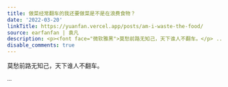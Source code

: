 ```yaml
---
title: 做菜经常翻车的我还要做菜是不是在浪费食物？
date: '2022-03-20'
linkTitle: https://yuanfan.vercel.app/posts/am-i-waste-the-food/
source: earfanfan | 袁凡
description: <p><font face="微软雅黑">莫愁前路无知己，天下谁人不翻车。</p> ...
disable_comments: true
---
```

<p><font face="微软雅黑">莫愁前路无知己，天下谁人不翻车。</p> ...